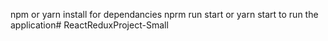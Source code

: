 npm or yarn install for dependancies
nprm run start or yarn start to run the application# ReactReduxProject-Small
